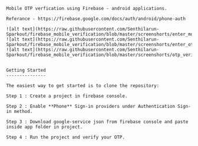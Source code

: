 
	Mobile OTP verfication using Firebase - android applications.
		
	Referance - https://firebase.google.com/docs/auth/android/phone-auth
	
	![alt text](https://raw.githubusercontent.com/Senthilarun-Sparkout/firebase_mobile_verification/blob/master/screenshorts/enter_mobile.png)
	![alt text](https://raw.githubusercontent.com/Senthilarun-Sparkout/firebase_mobile_verification/blob/master/screenshorts/enter_otp.png)
	![alt text](https://raw.githubusercontent.com/Senthilarun-Sparkout/firebase_mobile_verification/blob/master/screenshorts/otp_verified.png)
		
		
	Getting Started
	---------------
	
	The easiest way to get started is to clone the repository:
	
	Step 1 : Create a project in firebase console.
	
	Step 2 : Enable **Phone** Sign-in providers under Authentication Sign-in method.

	Step 3 : Download google-service json from firebase console and paste inside app folder in project.
	
	Step 4 : Run the project and verify your OTP.
	

